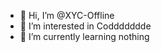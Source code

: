 - 👋 Hi, I’m @XYC-Offline
- 👀 I’m interested in Coddddddde
- 🌱 I’m currently learning nothing

<!---
XYC-Offline/XYC-Offline is a ✨ special ✨ repository because its `README.md` (this file) appears on your GitHub profile.
You can click the Preview link to take a look at your changes.
--->
